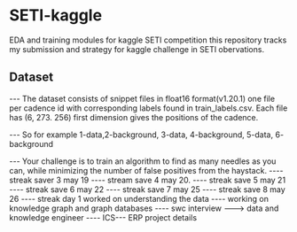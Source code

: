 # SETI-kaggle
EDA and training modules for kaggle SETI competition 
this repository tracks my submission and strategy for kaggle challenge in SETI obervations.

## Dataset
--- The dataset consists of snippet files in float16 format(v1.20.1) one file per cadence id with corresponding labels found in train_labels.csv. Each file has (6, 273. 256) first dimension gives the positions of the cadence.

--- So for example 1-data,2-background, 3-data, 4-background, 5-data, 6- background



---  Your challenge is to train an algorithm to find as many needles as you can, while minimizing the number of false positives from the haystack.
---- streak saver 3 may 19
---- stream save 4 may 20.
---- streak save 5 may 21
---- streak save 6 may 22
---- streak save 7 may 25
---- streak save 8 may 26
---- streak day 1 worked on understanding the data
---- working on knowledge graph and graph databases
---- swc interview ---> data and knowledge engineer 
---- ICS--- ERP project  details 
